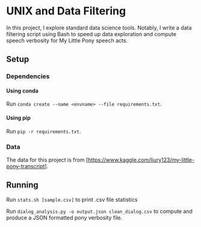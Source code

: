# UNIX and Data Filtering
In this project, I explore standard data science tools. Notably, I write a data filtering script using Bash to speed up data exploration and compute speech verbosity for My Little Pony speech acts.


## Setup 

### Dependencies

#### Using conda

Run `conda create --name <envname> --file requirements.txt`.

#### Using pip

Run `pip -r requirements.txt`.

### Data
The data for this project is from [https://www.kaggle.com/liury123/my-little-pony-transcript].
## Running

Run `stats.sh [sample.csv]` to print .csv file statistics

Run `dialog_analysis.py -o output.json clean_dialog.csv` to compute and produce a JSON formatted pony verbosity file. 

